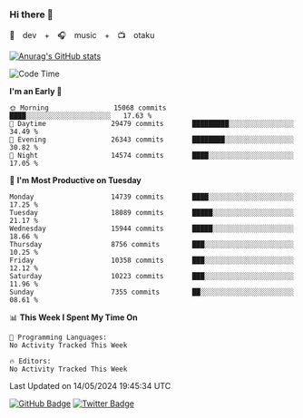 ### Hi there 👋

🚀　dev　+　🎧　music　+　📺　otaku


[![Anurag's GitHub stats](https://github-readme-stats.vercel.app/api?username=koheitasaka&count_private=true&show_icons=true&theme=monokai)](https://github.com/koheitasaka/github-readme-stats)

<!--START_SECTION:waka-->
![Code Time](http://img.shields.io/badge/Code%20Time-1%2C161%20hrs%2023%20mins-blue)

**I'm an Early 🐤** 

```text
🌞 Morning                15068 commits       ████░░░░░░░░░░░░░░░░░░░░░   17.63 % 
🌆 Daytime                29479 commits       █████████░░░░░░░░░░░░░░░░   34.49 % 
🌃 Evening                26343 commits       ████████░░░░░░░░░░░░░░░░░   30.82 % 
🌙 Night                  14574 commits       ████░░░░░░░░░░░░░░░░░░░░░   17.05 % 
```
📅 **I'm Most Productive on Tuesday** 

```text
Monday                   14739 commits       ████░░░░░░░░░░░░░░░░░░░░░   17.25 % 
Tuesday                  18089 commits       █████░░░░░░░░░░░░░░░░░░░░   21.17 % 
Wednesday                15944 commits       █████░░░░░░░░░░░░░░░░░░░░   18.66 % 
Thursday                 8756 commits        ███░░░░░░░░░░░░░░░░░░░░░░   10.25 % 
Friday                   10358 commits       ███░░░░░░░░░░░░░░░░░░░░░░   12.12 % 
Saturday                 10223 commits       ███░░░░░░░░░░░░░░░░░░░░░░   11.96 % 
Sunday                   7355 commits        ██░░░░░░░░░░░░░░░░░░░░░░░   08.61 % 
```


📊 **This Week I Spent My Time On** 

```text
💬 Programming Languages: 
No Activity Tracked This Week

🔥 Editors: 
No Activity Tracked This Week
```


 Last Updated on 14/05/2024 19:45:34 UTC
<!--END_SECTION:waka-->

[![GitHub Badge](https://img.shields.io/badge/GitHub-100000?style=for-the-badge&logo=github&logoColor=white)](https://github.com/koheitasaka)
[![Twitter Badge](https://img.shields.io/badge/Twitter-1DA1F2?style=for-the-badge&logo=twitter&logoColor=white)](https://twitter.com/sleep_asleep_)
